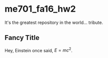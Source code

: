 # me701_fa16_hw2
It's the greatest repository in the world... tribute.

Fancy Title
------------

Hey, Einstein once said, $E = mc^2$. 
